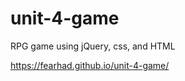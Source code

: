 # unit-4-game
RPG game using jQuery, css, and HTML

https://fearhad.github.io/unit-4-game/

[](assets/images/screenshot.png?raw=true "Optional Title")
